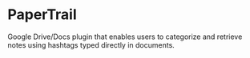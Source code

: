 # PaperTrail
Google Drive/Docs plugin that enables users to categorize and retrieve notes using hashtags typed directly in documents.
